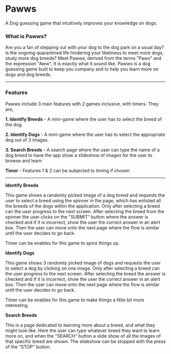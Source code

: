 # Pawws

A Dog guessing game that intuitively improves your knowledge on dogs.

### What is Pawws?

Are you a fan of stepping out with your dog to the dog park on a usual day? Is the ongoing quarantined life hindering your likeliness to meet more dogs, study more dog breeds? Meet Pawws, derived from the terms "Paws" and the expression "Aww", It is exactly what it sound like. Pawws is a dog guessing game built to keep you company and to help you learn more on dogs and dog breeds. 

***

### Features

Pawws include 3 main features with 2 games inclusive, with timers. They are,

**1. Identify Breeds** - A mini-game where the user has to select the breed of the dog.

**2. Identify Dogs** - A mini-game where the user has to select the appropriate dog out of 3 images.

**3. Search Breeds** - A search page where the user can type the name of a dog breed to have the app show a slideshow of images for the user to browse and learn

**Timer** - Features 1 & 2 can be subjected to timing if chosen

***

**Identify Breeds**

This game shows a randomly picked image of a dog breed and requests the user to select a breed using the spinner in the page, which has enlisted all the breeds of the dogs within the application. Only after selecting a breed can the user progress to the next screen. After selecting the breed from the spinner the user clicks on the "SUBMIT" button where the answer is checked and if it is incorrect, show the user the correct answer in an alert box. Then the user can move onto the next page where the flow is similar until the user decides to go back. 

Timer can be enables for this game to spice things up.

**Identify Dogs**

This game shows 3 randomly picked image of dogs and requests the user to select a dog by clicking on one image. Only after selecting a breed can the user progress to the next screen. After selecting the breed the answer is checked and if it is incorrect, show the user the correct answer in an alert box. Then the user can move onto the next page where the flow is similar until the user decides to go back. 

Timer can be enables for this game to make things a little bit more interesting.

**Search Breeds**

This is a page dedicated to learning more about a breed, and what they might look like. Here the user can type whatever breed they want to learn more on, and when the "SEARCH" button a slide show of all the images of that specific breed are shown. The slideshow can be stopped with the press of the "STOP" button.



